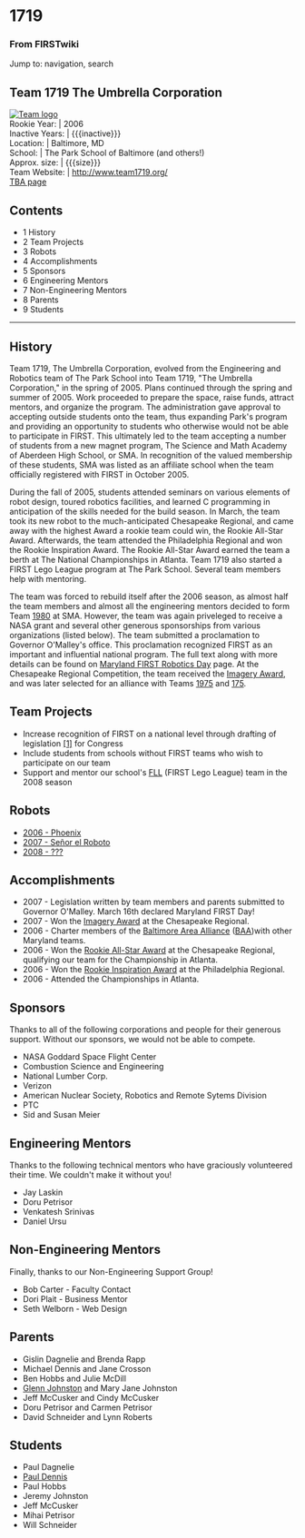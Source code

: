 # 1719

### From FIRSTwiki

Jump to: navigation, search

Team 1719 The Umbrella Corporation  
---  
[![Team logo](/media/6/6c/Logo1719.JPG)](/index.php/Image:Logo1719.JPG "Team
logo" )  
Rookie Year: | 2006  
Inactive Years: | {{{inactive}}}  
Location: | Baltimore, MD  
School: | The Park School of Baltimore (and others!)  
Approx. size: | {{{size}}}  
Team Website: | <http://www.team1719.org/>  
[TBA page](http://www.thebluealliance.net/tbatv/team.php?team=1719
"http://www.thebluealliance.net/tbatv/team.php?team=1719" )  
  
  

## Contents

  * 1 History
  * 2 Team Projects
  * 3 Robots
  * 4 Accomplishments
  * 5 Sponsors
  * 6 Engineering Mentors
  * 7 Non-Engineering Mentors
  * 8 Parents
  * 9 Students  
---  
  

## History

Team 1719, The Umbrella Corporation, evolved from the Engineering and Robotics
team of The Park School into Team 1719, "The Umbrella Corporation," in the
spring of 2005. Plans continued through the spring and summer of 2005. Work
proceeded to prepare the space, raise funds, attract mentors, and organize the
program. The administration gave approval to accepting outside students onto
the team, thus expanding Park's program and providing an opportunity to
students who otherwise would not be able to participate in FIRST. This
ultimately led to the team accepting a number of students from a new magnet
program, The Science and Math Academy of Aberdeen High School, or SMA. In
recognition of the valued membership of these students, SMA was listed as an
affiliate school when the team officially registered with FIRST in October
2005.

During the fall of 2005, students attended seminars on various elements of
robot design, toured robotics facilities, and learned C programming in
anticipation of the skills needed for the build season. In March, the team
took its new robot to the much-anticipated Chesapeake Regional, and came away
with the highest Award a rookie team could win, the Rookie All-Star Award.
Afterwards, the team attended the Philadelphia Regional and won the Rookie
Inspiration Award. The Rookie All-Star Award earned the team a berth at The
National Championships in Atlanta. Team 1719 also started a FIRST Lego League
program at The Park School. Several team members help with mentoring.

The team was forced to rebuild itself after the 2006 season, as almost half
the team members and almost all the engineering mentors decided to form Team
[1980](/index.php/1980 "1980" ) at SMA. However, the team was again priveleged
to receive a NASA grant and several other generous sponsorships from various
organizations (listed below). The team submitted a proclamation to Governor
O'Malley's office. This proclamation recognized FIRST as an important and
influential national program. The full text along with more details can be
found on [Maryland FIRST Robotics Day](/index.php/Maryland_FIRST_Robotics_Day
"Maryland FIRST Robotics Day" ) page. At the Chesapeake Regional Competition,
the team received the [Imagery Award](/index.php/Imagery_Award "Imagery Award"
), and was later selected for an alliance with Teams [1975](/index.php/1975
"1975" ) and [175](/index.php/175 "175" ).


## Team Projects

  * Increase recognition of FIRST on a national level through drafting of legislation [[1]](http://www.team1719.org/pictures/proclamation.jpg "http://www.team1719.org/pictures/proclamation.jpg" ) for Congress 
  * Include students from schools without FIRST teams who wish to participate on our team 
  * Support and mentor our school's [FLL](/index.php/FLL "FLL" ) (FIRST Lego League) team in the 2008 season 


## Robots

  * [2006 - Phoenix](/index.php/1719_in_2006#Robot "1719 in 2006" )
  * [2007 - Señor el Roboto](/index.php/1719_in_2007#Robot "1719 in 2007" )
  * [2008 - ???](/index.php?title=1719_in_2008&action=edit "1719 in 2008" )


## Accomplishments

  * 2007 - Legislation written by team members and parents submitted to Governor O'Malley. March 16th declared Maryland FIRST Day! 
  * 2007 - Won the [Imagery Award](/index.php/Imagery_Award "Imagery Award" ) at the Chesapeake Regional. 
  * 2006 - Charter members of the [Baltimore Area Alliance](http://www.firstbaa.com "http://www.firstbaa.com" ) ([BAA](/index.php/BAA "BAA" ))with other Maryland teams. 
  * 2006 - Won the [Rookie All-Star Award](/index.php/Rookie_All-Star_Award "Rookie All-Star Award" ) at the Chesapeake Regional, qualifying our team for the Championship in Atlanta. 
  * 2006 - Won the [Rookie Inspiration Award](/index.php/Rookie_Inspiration_Award "Rookie Inspiration Award" ) at the Philadelphia Regional. 
  * 2006 - Attended the Championships in Atlanta. 


## Sponsors

Thanks to all of the following corporations and people for their generous
support. Without our sponsors, we would not be able to compete.

  * NASA Goddard Space Flight Center 
  * Combustion Science and Engineering 
  * National Lumber Corp. 
  * Verizon 
  * American Nuclear Society, Robotics and Remote Sytems Division 
  * PTC 
  * Sid and Susan Meier 


## Engineering Mentors

Thanks to the following technical mentors who have graciously volunteered
their time. We couldn't make it without you!

  * Jay Laskin 
  * Doru Petrisor 
  * Venkatesh Srinivas 
  * Daniel Ursu 


## Non-Engineering Mentors

Finally, thanks to our Non-Engineering Support Group!

  * Bob Carter - Faculty Contact 
  * Dori Plait - Business Mentor 
  * Seth Welborn - Web Design 


## Parents

  * Gislin Dagnelie and Brenda Rapp 
  * Michael Dennis and Jane Crosson 
  * Ben Hobbs and Julie McDill 
  * [Glenn Johnston](/index.php/Glenn_Johnston "Glenn Johnston" ) and Mary Jane Johnston 
  * Jeff McCusker and Cindy McCusker 
  * Doru Petrisor and Carmen Petrisor 
  * David Schneider and Lynn Roberts 


## Students

  * Paul Dagnelie 
  * [Paul Dennis](/index.php/Paul_Dennis "Paul Dennis" )
  * Paul Hobbs 
  * Jeremy Johnston 
  * Jeff McCusker 
  * Mihai Petrisor 
  * Will Schneider 

